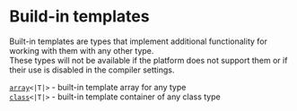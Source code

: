 # Build-in templates

Built-in templates are types that implement additional functionality for working with them with any other type. \
These types will not be available if the platform does not support them or if their use is disabled in the compiler settings.



[`array`](09-Array.md)`<|T|>` - built-in template array for any type \
[`class`](10-Class.md)`<|T|>` - built-in template container of any class type 
